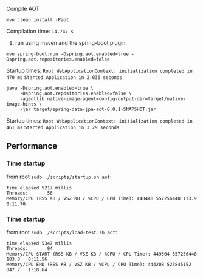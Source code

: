 Compile AOT

```shell
mvn clean install -Paot
```

Compilation time: `14.747 s`

1) run using maven and the spring-boot plugin:

```shell
mvn spring-boot:run -Dspring.aot.enabled=true -Dspring.aot.repositories.enabled=false
```

Startup times:
`Root WebApplicationContext: initialization completed in 470 ms`
`Started Application in 2.036 seconds`

```shell
java -Dspring.aot.enabled=true \
     -Dspring.aot.repositories.enabled=false \
     -agentlib:native-image-agent=config-output-dir=target/native-image-hints \
     -jar target/spring-data-jpa-aot-0.0.1-SNAPSHOT.jar
```

Startup times:
`Root WebApplicationContext: initialization completed in 461 ms`
`Started Application in 3.29 seconds`

## Performance

### Time startup

from root `sudo ./scripts/startup.sh aot`:

```shell
time elapsed 5217 millis
Threads:       56
Memory/CPU (RSS KB / VSZ KB / %CPU / CPU Time): 448448 557256448 173.9   0:11.70
```

### Time startup

from root `sudo ./scripts/load-test.sh aot`:

```shell
time elapsed 5347 millis
Threads:       94
Memory/CPU START (RSS KB / VSZ KB / %CPU / CPU Time): 449504 557256448 183.8   0:11.56
Memory/CPU END (RSS KB / VSZ KB / %CPU / CPU Time): 444208 523845152 847.7   1:18.64
```
